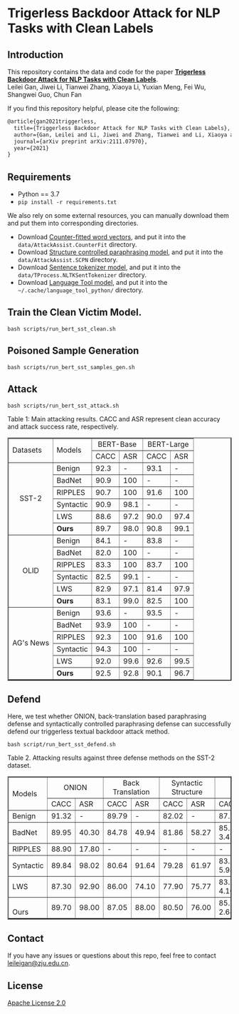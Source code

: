 # Trigerless Backdoor Attack for NLP Tasks with Clean Labels

## Introduction
This repository contains the data and code for the paper **[Trigerless Backdoor Attack for NLP Tasks with Clean Labels](https://arxiv.org/abs/2111.07970)**.
<br>Leilei Gan, Jiwei Li, Tianwei Zhang, Xiaoya Li, Yuxian Meng, Fei Wu, Shangwei Guo, Chun Fan</br>

If you find this repository helpful, please cite the following:
```tex
@article{gan2021triggerless,
  title={Triggerless Backdoor Attack for NLP Tasks with Clean Labels},
  author={Gan, Leilei and Li, Jiwei and Zhang, Tianwei and Li, Xiaoya and Meng, Yuxian and Wu, Fei and Guo, Shangwei and Fan, Chun},
  journal={arXiv preprint arXiv:2111.07970},
  year={2021}
}
```

## Requirements
* Python == 3.7
* `pip install -r requirements.txt`

We also rely on some external resources, you can manually download them and put them into corresponding directories.

- Download [Counter-fitted word vectors](https://cdn.data.thunlp.org/TAADToolbox/counter-fitted-vectors.txt.zip), and put it into the ``data/AttackAssist.CounterFit`` directory.
- Download [Structure controlled paraphrasing model](https://cdn.data.thunlp.org/TAADToolbox/scpn.zip), and put it into the ``data/AttackAssist.SCPN`` directory.
- Download [Sentence tokenizer model](https://cdn.data.thunlp.org/TAADToolbox/punkt.english.pickle.zip), and put it into the ``data/TProcess.NLTKSentTokenizer`` directory.
- Download [Language Tool model](https://www.languagetool.org/download/LanguageTool-stable.zip), and put it into the ``~/.cache/language_tool_python/`` directory.



## Train the Clean Victim Model.
```shell
bash scripts/run_bert_sst_clean.sh
```

## Poisoned Sample Generation

```shell
bash scripts/run_bert_sst_samples_gen.sh
```


## Attack

```shell
bash scripts/run_bert_sst_attack.sh
```

Table 1: Main attacking results. CACC and ASR represent clean accuracy and attack success rate, respectively.
<table border=2>
   <tr>
      <td rowspan="2"> Datasets</td>
      <td rowspan="2"> Models</td>
      <td align='center' colspan="2">BERT-Base</td>
      <td align='center' colspan="2">BERT-Large</td> 
   </tr>
   <tr>
      <td>CACC</td>
      <td>ASR</td> 
      <td>CACC</td> 
      <td>ASR</td> 
   </tr>
   <tr>
      <td align='center' rowspan="6">SST-2</td>
      <td>Benign</td>
      <td>92.3</td>
      <td>-</td>
      <td>93.1</td>
      <td>-</td>
   </tr>
   <tr>
      <td>BadNet</td>
      <td>90.9</td>
      <td>100</td>
      <td>-</td>
      <td>-</td>
   </tr>
   <tr>
      <td>RIPPLES</td>
      <td>90.7</td>
      <td>100</td>
      <td>91.6</td>
      <td>100</td>
   </tr>
   <tr>
      <td>Syntactic</td>
      <td>90.9</td>
      <td>98.1</td>
      <td>-</td>
      <td>-</td>
   </tr>
   <tr>
      <td>LWS</td>
      <td>88.6</td>
      <td>97.2</td>
      <td>90.0</td>
      <td>97.4</td>
   </tr>
   <tr>
      <td><b>Ours</b></td>
      <td>89.7</td>
      <td>98.0</td>
      <td>90.8</td>
      <td>99.1</td>
   </tr>

   <tr>
      <td align='center' rowspan="6">OLID</td>
      <td>Benign</td>
      <td>84.1</td>
      <td>-</td>
      <td>83.8</td>
      <td>-</td>
   </tr>
   <tr>
      <td>BadNet</td>
      <td>82.0</td>
      <td>100</td>
      <td>-</td>
      <td>-</td>
   </tr>
   <tr>
      <td>RIPPLES</td>
      <td>83.3</td>
      <td>100</td>
      <td>83.7</td>
      <td>100</td>
   </tr>
   <tr>
      <td>Syntactic</td>
      <td>82.5</td>
      <td>99.1</td>
      <td>-</td>
      <td>-</td>
   </tr>
   <tr>
      <td>LWS</td>
      <td>82.9</td>
      <td>97.1</td>
      <td>81.4</td>
      <td>97.9</td>
   </tr>
   <tr>
      <td><b>Ours</b></td>
      <td>83.1</td>
      <td>99.0</td>
      <td>82.5</td>
      <td>100</td>
   </tr>
   <tr>
      <td align='center' rowspan="6">AG's News</td>
      <td>Benign</td>
      <td>93.6</td>
      <td>-</td>
      <td>93.5</td>
      <td>-</td>
   </tr>
   <tr>
      <td>BadNet</td>
      <td>93.9</td>
      <td>100</td>
      <td>-</td>
      <td>-</td>
   </tr>
   <tr>
      <td>RIPPLES</td>
      <td>92.3</td>
      <td>100</td>
      <td>91.6</td>
      <td>100</td>
   </tr>
   <tr>
      <td>Syntactic</td>
      <td>94.3</td>
      <td>100</td>
      <td>-</td>
      <td>-</td>
   </tr>
   <tr>
      <td>LWS</td>
      <td>92.0</td>
      <td>99.6</td>
      <td>92.6</td>
      <td>99.5</td>
   </tr>
   <tr>
      <td><b>Ours</b></td>
      <td>92.5</td>
      <td>92.8</td>
      <td>90.1</td>
      <td>96.7</td>
   </tr>
</table>

## Defend
Here, we test whether ONION, back-translation based paraphrasing defense and syntactically controlled paraphrasing defense can successfully defend our triggerless textual backdoor attack method.

  ```shell
  bash script/run_bert_sst_defend.sh 
  ```

Table 2.  Attacking results against three defense methods on the SST-2 dataset.
<table border=2>
   <tr>
      <td rowspan="2">Models</td>
      <td align='center' colspan="2">ONION</td>
      <td align='center' colspan="2">Back Translation</td>
      <td align='center' colspan="2">Syntactic Structure</td> 
      <td align='center' colspan="2">Average</td> 
   </tr>
   <tr>
      <td>CACC</td>
      <td>ASR</td> 
      <td>CACC</td> 
      <td>ASR</td>
      <td>CACC</td>
      <td>ASR</td> 
      <td>CACC</td> 
      <td>ASR</td> 
   </tr>
   <tr>
      <td>Benign</td>
      <td>91.32</td> 
      <td>-</td> 
      <td>89.79</td>
      <td>-</td>
      <td>82.02</td> 
      <td>-</td> 
      <td>87.71</td>
      <td>-</td>
   </tr>
   <tr>
      <td>BadNet</td>
      <td>89.95</td> 
      <td>40.30</td> 
      <td>84.78</td>
      <td>49.94</td>
      <td>81.86</td> 
      <td>58.27</td> 
      <td>85.31(↓ 3.4)</td>
      <td>49.50(↓ 50.50)</td>
   </tr>
   <tr>
      <td>RIPPLES</td>
      <td>88.90</td> 
      <td>17.80</td> 
      <td>-</td>
      <td>-</td>
      <td>-</td> 
      <td>-</td> 
      <td>-</td>
      <td>-</td>
   </tr>
   <tr>
      <td>Syntactic</td>
      <td>89.84</td> 
      <td>98.02</td> 
      <td>80.64</td>
      <td>91.64</td>
      <td>79.28</td> 
      <td>61.97</td> 
      <td>83.25(↓ 5.98)</td>
      <td>83.87(↓ 15.23)</td>
   </tr>
   <tr>
      <td>LWS</td>
      <td>87.30</td> 
      <td>92.90</td> 
      <td>86.00</td>
      <td>74.10</td>
      <td>77.90</td> 
      <td>75.77</td> 
      <td>83.73(↓ 4.10)</td>
      <td>80.92(↓ 17.08)</td>
   </tr>
   <tr>
      <td><br>Ours</br></td>
      <td>89.70</td> 
      <td>98.00</td> 
      <td>87.05</td>
      <td>88.00</td>
      <td>80.50</td> 
      <td>76.00</td> 
      <td>85.75(↓ 2.68)</td>
      <td>87.33(↓ 9.27)</td>
   </tr>
</table>

## Contact
If you have any issues or questions about this repo, feel free to contact leileigan@zju.edu.cn.

## License
[Apache License 2.0](./LICENSE) 
